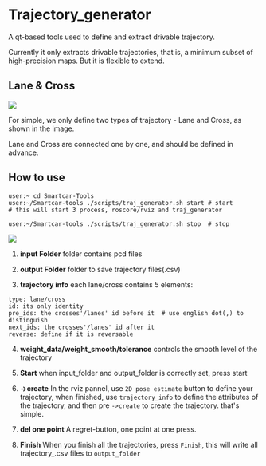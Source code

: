 # Trajectory_generator
A qt-based tools used to define and extract drivable trajectory.

Currently it only extracts drivable trajectories, that is, a minimum subset of high-precision maps. But it is flexible to extend.

## Lane & Cross
<img src="https://user-images.githubusercontent.com/44689665/72234852-ec94c600-3609-11ea-9496-aa93a9cb1108.jpg" />

For simple, we only define two types of trajectory - Lane and Cross, as shown in the image.

Lane and Cross are connected one by one, and should be defined in advance.

## How to use

```shell
user:~ cd Smartcar-Tools
user:~/Smartcar-tools ./scripts/traj_generator.sh start # start
# this will start 3 process, roscore/rviz and traj_generator

user:~/Smartcar-tools ./scripts/traj_generator.sh stop  # stop
```

<img src="https://user-images.githubusercontent.com/44689665/72234872-0e8e4880-360a-11ea-8841-fb099090223e.png" />


1. **input Folder**
folder contains pcd files

2. **output Folder**
folder to save trajectory files(.csv)

3. **trajectory info**
each lane/cross contains 5 elements:
```shell
type: lane/cross
id: its only identity
pre_ids: the crosses'/lanes' id before it  # use english dot(,) to distinguish
next_ids: the crosses'/lanes' id after it
reverse: define if it is reversable
```
4. **weight_data/weight_smooth/tolerance**
controls the smooth level of the trajectory

5. **Start**
when input_folder and output_folder is correctly set, press start

6. **->create**
In the rviz pannel, use `2D pose estimate` button to define your trajectory, when finished, use `trajectory_info` to define the attributes of the trajectory, and then pre `->create` to create the trajectory. that's simple.

7. **del one point**
A regret-button, one point at one press.

8. **Finish**
When you finish all the trajectories, press `Finish`, this will write all trajectory_.csv files to `output_folder`

